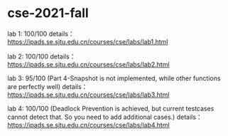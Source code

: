# cse-2021-fall
lab 1: 100/100
details：https://ipads.se.sjtu.edu.cn/courses/cse/labs/lab1.html

lab 2: 100/100
details：https://ipads.se.sjtu.edu.cn/courses/cse/labs/lab2.html

lab 3: 95/100 (Part 4-Snapshot is not implemented, while other functions are perfectly well)
details：https://ipads.se.sjtu.edu.cn/courses/cse/labs/lab3.html

lab 4: 100/100 (Deadlock Prevention is achieved, but current testcases cannot detect that. So you need to add additional cases.)
details：https://ipads.se.sjtu.edu.cn/courses/cse/labs/lab4.html
